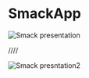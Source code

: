 # SmackApp
![Smack presentation](https://user-images.githubusercontent.com/26598531/54819792-aa2e8100-4ca5-11e9-9887-7f8be66bb256.gif)

////

![Smack presntation2](https://user-images.githubusercontent.com/26598531/54820325-705e7a00-4ca7-11e9-9d11-fb3211c9a771.gif)
